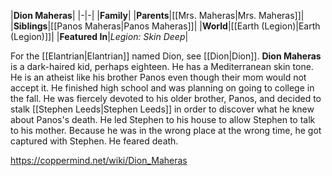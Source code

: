 |**Dion Maheras**|
|-|-|
|**Family**|
|**Parents**|[[Mrs. Maheras\|Mrs. Maheras]]|
|**Siblings**|[[Panos Maheras\|Panos Maheras]]|
|**World**|[[Earth (Legion)\|Earth (Legion)]]|
|**Featured In**|*Legion: Skin Deep*|

For the [[Elantrian\|Elantrian]] named Dion, see [[Dion\|Dion]].
**Dion Maheras** is a dark-haired kid, perhaps eighteen. He has a Mediterranean skin tone. He is an atheist like his brother Panos even though their mom would not accept it. He finished high school and was planning on going to college in the fall. He was fiercely devoted to his older brother, Panos, and decided to stalk [[Stephen Leeds\|Stephen Leeds]] in order to discover what he knew about Panos's death. He led Stephen to his house to allow Stephen to talk to his mother. Because he was in the wrong place at the wrong time, he got captured with Stephen. He feared death.



https://coppermind.net/wiki/Dion_Maheras